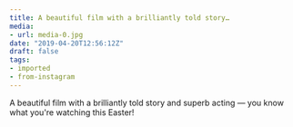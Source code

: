 ```yaml
---
title: A beautiful film with a brilliantly told story…
media:
- url: media-0.jpg
date: "2019-04-20T12:56:12Z"
draft: false
tags:
- imported
- from-instagram
---
```

A beautiful film with a brilliantly told story and superb acting — you know what you're watching this Easter\!

